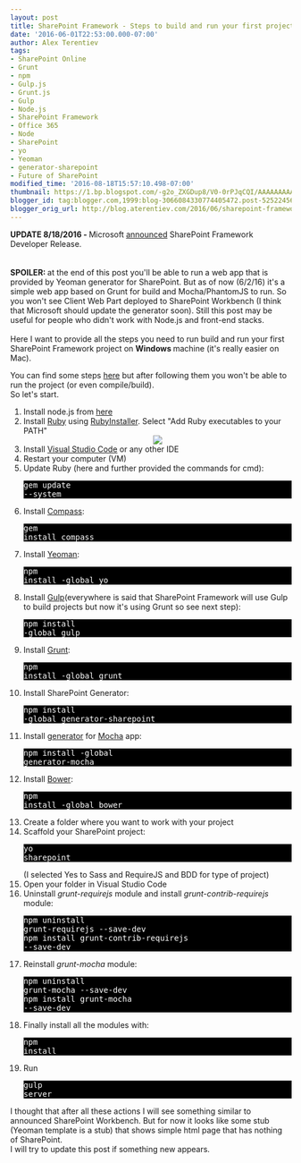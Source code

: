```yaml
---
layout: post
title: SharePoint Framework - Steps to build and run your first project
date: '2016-06-01T22:53:00.000-07:00'
author: Alex Terentiev
tags:
- SharePoint Online
- Grunt
- npm
- Gulp.js
- Grunt.js
- Gulp
- Node.js
- SharePoint Framework
- Office 365
- Node
- SharePoint
- yo
- Yeoman
- generator-sharepoint
- Future of SharePoint
modified_time: '2016-08-18T15:57:10.498-07:00'
thumbnail: https://1.bp.blogspot.com/-g2o_ZXGDup8/V0-0rPJqCQI/AAAAAAAAAX8/Yl3N2u-va_06Pvjp6W-aX98njWatvdh4QCLcB/s72-c/Screen%2BShot%2B2016-06-01%2Bat%2B9.22.31%2BPM.png
blogger_id: tag:blogger.com,1999:blog-3066084330774405472.post-525224568421759804
blogger_orig_url: http://blog.aterentiev.com/2016/06/sharepoint-framework-steps-to-build-and.html
---
```


<b>UPDATE 8/18/2016 - </b>Microsoft&nbsp;<a href="https://dev.office.com/blogs/sharepoint-framework-developer-preview-release" target="_blank">announced</a>&nbsp;SharePoint Framework Developer Release.<br /><br /><br /><b>SPOILER: </b>at the end of this post you'll be able to run a web app that is provided by Yeoman generator for SharePoint. But as of now (6/2/16) it's a simple web app based on Grunt for build and Mocha/PhantomJS to run. So you won't see Client Web Part deployed to SharePoint Workbench (I think that Microsoft should update the generator soon). Still this post may be useful for people who didn't work with Node.js and front-end stacks.<br /><br />Here I want to provide all the steps you need to run build and run your first SharePoint Framework project on <b>Windows </b>machine (it's really easier on Mac).<br /><div>You can find some steps <a href="https://docs.com/wictor/5207/sharepoint-framework-your-first-glance-into-the?c=sS1taT" target="_blank">here</a>&nbsp;but after following them you won't be able to run the project (or even compile/build).</div><div>So let's start.</div><div><a name='more'></a><ol><li>Install node.js from&nbsp;<a href="https://nodejs.org/en/download/" target="_blank">here</a></li><li>Install <a href="http://www.ruby-lang.org/" target="_blank">Ruby</a> using <a href="http://rubyinstaller.org/downloads/" target="_blank">RubyInstaller</a>. Select "Add Ruby executables to your PATH"<div class="separator" style="clear: both; text-align: center;"><img src="{{site.baseurl}}/assets/images/posts/2016/2016-06-01.png" /></div></li><li>Install <a href="https://code.visualstudio.com/" target="_blank">Visual Studio Code</a>&nbsp;or any other IDE</li><li>Restart your computer (VM)</li><li>Update Ruby (here and further provided the commands for cmd):<pre style="background: black; color: white;">gem update --system</pre></li><li>Install <a href="http://compass-style.org/" target="_blank">Compass</a>:<pre style="background: black; color: white;">gem install compass</pre></li><li>Install <a href="http://yeoman.io/" target="_blank">Yeoman</a>:<pre style="background: black; color: white;">npm install -global yo</pre></li><li>Install <a href="http://gulpjs.com/">Gulp</a>(everywhere is said that SharePoint Framework will use Gulp to build projects but now it's using Grunt so see next step):<pre style="background: black; color: white;">npm install -global gulp</pre></li><li>Install <a href="http://gruntjs.com/">Grunt</a>:<pre style="background: black; color: white;">npm install -global grunt</pre></li><li>Install SharePoint Generator:<pre style="background: black; color: white;">npm install -global generator-sharepoint</pre></li><li>Install <a href="https://github.com/yeoman/generator-mocha" target="_blank">generator</a> for <a href="https://mochajs.org/" target="_blank">Mocha</a> app:<pre style="background: black; color: white;">npm install -global generator-mocha</pre></li><li>Install <a href="http://bower.io/" target="_blank">Bower</a>:<pre style="background: black; color: white;">npm install -global bower</pre></li><li>Create a folder where you want to work with your project</li><li>Scaffold your SharePoint project:<pre style="background: black; color: white;">yo sharepoint</pre>(I selected Yes to Sass and RequireJS and BDD for type of project) </li><li>Open your folder in Visual Studio Code</li><li>Uninstall <i>grunt-requirejs</i> module and install <i>grunt-contrib-requirejs</i> module:<pre style="background: black; color: white;">npm uninstall grunt-requirejs --save-dev<br />npm install grunt-contrib-requirejs --save-dev</pre></li><li>Reinstall <i>grunt-mocha</i> module:<pre style="background: black; color: white;">npm uninstall grunt-mocha --save-dev<br />npm install grunt-mocha --save-dev</pre></li><li>Finally install all the modules with:<pre style="background: black; color: white;">npm install</pre></li><li>Run <pre style="background: black; color: white;">gulp server</pre></li></ol>I thought that after all these actions I will see something similar to announced SharePoint Workbench. But for now it looks like some stub (Yeoman template is a stub) that shows simple html page that has nothing of SharePoint. <br />I will try to update this post if something new appears.</div>